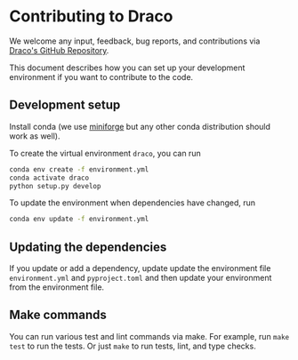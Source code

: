 # Contributing to Draco

We welcome any input, feedback, bug reports, and contributions via [Draco's GitHub Repository](https://github.com/cmudig/draco2).

This document describes how you can set up your development environment if you want to contribute to the code.

## Development setup

Install conda (we use [miniforge](https://github.com/conda-forge/miniforge) but any other conda distribution should work as well).

To create the virtual environment `draco`, you can run

```sh
conda env create -f environment.yml
conda activate draco
python setup.py develop
```

To update the environment when dependencies have changed, run

```sh
conda env update -f environment.yml
```

## Updating the dependencies

If you update or add a dependency, update update the environment file `environment.yml` and `pyproject.toml` and then update your environment from the environment file.

## Make commands

You can run various test and lint commands via make. For example, run `make test` to run the tests. Or just `make` to run tests, lint, and type checks.
